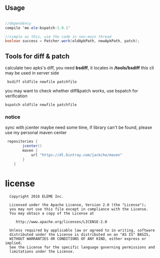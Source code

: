 
## Usage

```java

//dependency
compile 'me.ele:bspatch:1.0.1'

//simple as this, use the code in non-main thread
boolean success = Patcher.work(oldApkPath, newApkPath, patch);
```

## Tools for diff & patch 

calculate two apks's diff, you need **bsdiff**, it locates in **/tools/bsdiff**
this cli may be used in server side

```shell
 bsdiff oldfile newfile patchfile
```

you may want to check whether diff&patch works, use bspatch for verification

```shell
bspatch oldfile newfile patchfile
```

### notice

sync with jcenter maybe need some time, if library can't be found, please use my personal maven center
 
 ```groovy
  repositories {
         jcenter()
         maven {
             url "https://dl.bintray.com/jackcho/maven"
         }
     }
 ```

license
====

	  Copyright 2016 ELEME Inc.

	  Licensed under the Apache License, Version 2.0 (the "License");
	  you may not use this file except in compliance with the License.
	  You may obtain a copy of the License at

	     http://www.apache.org/licenses/LICENSE-2.0

	  Unless required by applicable law or agreed to in writing, software
	  distributed under the License is distributed on an "AS IS" BASIS,
	  WITHOUT WARRANTIES OR CONDITIONS OF ANY KIND, either express or implied.
	  See the License for the specific language governing permissions and
	  limitations under the License.

